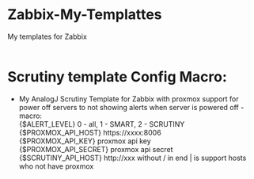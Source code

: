 # Zabbix-My-Templattes
My templates for Zabbix
<br>
<br>
# Scrutiny template Config Macro:<br>
- My AnalogJ Scrutiny Template for Zabbix with proxmox support for power off servers to not showing alerts when server is powered off - macro:<br>
{$ALERT_LEVEL} 0 - all, 1 - SMART, 2 - SCRUTINY<br>
{$PROXMOX_API_HOST} https://xxxx:8006<br>
{$PROXMOX_API_KEY} proxmox api key<br>
{$PROXMOX_API_SECRET} proxmox api secret<br>
{$SCRUTINY_API_HOST} http://xxx without / in end | is support hosts who not have proxmox<br>
